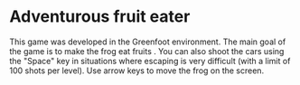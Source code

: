 # Adventurous fruit eater

This game was developed in the Greenfoot environment.
The main goal of the game is to make the frog eat fruits . You can also shoot the cars using the "Space" key in situations where escaping is very difficult (with a limit of 100 shots per level). 
Use arrow keys to move the frog on the screen.
